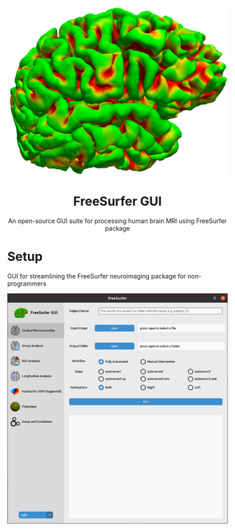 <div align="center">
  <img src="https://github.com/tajerian/FreeSurfer_GUI/blob/master/graphics/logo.png?raw=true">
  <h1 align="center">FreeSurfer GUI</h1>
  <p align="center">An open-source GUI suite for processing human brain MRI using FreeSurfer package</p>
</div>

# Setup
GUI for streamlining the FreeSurfer neuroimaging package for non-programmers
<br>
<p align="center">
  <img src="https://github.com/tajerian/FreeSurfer_GUI/blob/master/graphics/FSGUI.png?raw=true">
</p>
